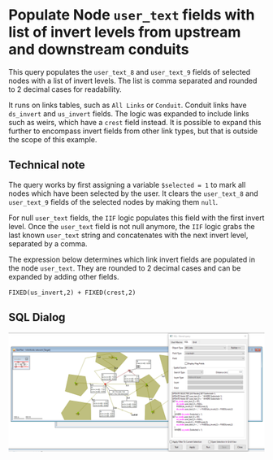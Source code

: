 # Populate Node `user_text` fields with list of invert levels from upstream and downstream conduits
This query populates the `user_text_8` and `user_text_9` fields of selected nodes with a list of invert levels. The list is comma separated and rounded to 2 decimal cases for readability. 

It runs on links tables, such as `All Links` or `Conduit`. Conduit links have `ds_invert` and `us_invert` fields. The logic was expanded to include links such as weirs, which have a `crest` field instead. It is possible to expand this further to encompass invert fields from other link types, but that is outside the scope of this example.

## Technical note
The query works by first assigning a variable `$selected = 1` to mark all nodes which have been selected by the user. It clears the `user_text_8` and `user_text_9` fields of the selected nodes by making them `null`.

For null `user_text` fields, the `IIF` logic populates this field with the first invert level. Once the `user_text` field is not null anymore,  the `IIF` logic grabs the last known `user_text` string and concatenates with the next invert level, separated by a comma.

The expression below determines which link invert fields are populated in the node `user_text`. They are rounded to 2 decimal cases and can be expanded by adding other fields.
```
FIXED(us_invert,2) + FIXED(crest,2)
```


## SQL Dialog
![](img001.png)
